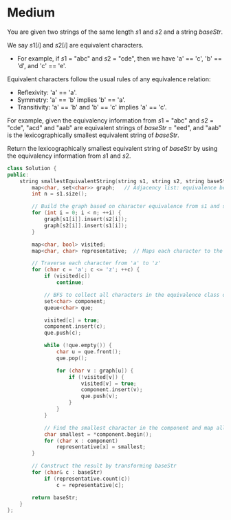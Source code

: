 # Medium

You are given two strings of the same length $s1$ and $s2$ and a string $baseStr$.

We say $s1[i]$ and $s2[i]$ are equivalent characters.

- For example, if $s1$ = "abc" and $s2$ = "cde", then we have 'a' == 'c', 'b' == 'd', and 'c' == 'e'.

Equivalent characters follow the usual rules of any equivalence relation:

- Reflexivity: 'a' == 'a'.
- Symmetry: 'a' == 'b' implies 'b' == 'a'.
- Transitivity: 'a' == 'b' and 'b' == 'c' implies 'a' == 'c'.

For example, given the equivalency information from $s1$ = "abc" and $s2$ = "cde", "acd" and "aab" are equivalent strings of $baseStr$ = "eed", and "aab" is the lexicographically smallest equivalent string of $baseStr$.

Return the lexicographically smallest equivalent string of $baseStr$ by using the equivalency information from $s1$ and $s2$.

```cpp
class Solution {
public:
    string smallestEquivalentString(string s1, string s2, string baseStr) {
        map<char, set<char>> graph;   // Adjacency list: equivalence between characters
        int n = s1.size();

        // Build the graph based on character equivalence from s1 and s2
        for (int i = 0; i < n; ++i) {
            graph[s1[i]].insert(s2[i]);
            graph[s2[i]].insert(s1[i]);
        }

        map<char, bool> visited;
        map<char, char> representative;  // Maps each character to the smallest equivalent character

        // Traverse each character from 'a' to 'z'
        for (char c = 'a'; c <= 'z'; ++c) {
            if (visited[c])
                continue;

            // BFS to collect all characters in the equivalence class of `c`
            set<char> component;
            queue<char> que;

            visited[c] = true;
            component.insert(c);
            que.push(c);

            while (!que.empty()) {
                char u = que.front();
                que.pop();

                for (char v : graph[u]) {
                    if (!visited[v]) {
                        visited[v] = true;
                        component.insert(v);
                        que.push(v);
                    }
                }
            }

            // Find the smallest character in the component and map all to it
            char smallest = *component.begin();
            for (char x : component)
                representative[x] = smallest;
        }

        // Construct the result by transforming baseStr
        for (char& c : baseStr)
            if (representative.count(c))
                c = representative[c];

        return baseStr;
    }
};
```
